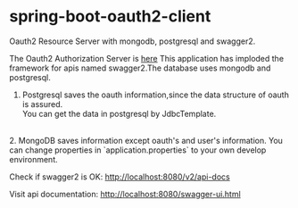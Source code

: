 # spring-boot-oauth2-client

Oauth2 Resource Server with mongodb, postgresql and swagger2.

The Oauth2 Authorization Server is [here](https://github.com/jeesun/spring-boot-oauth2-server)
This application has imploded the framework for apis named swagger2.The database uses mongodb and postgresql.
<br />
1. Postgresql saves the oauth information,since the data structure of oauth is assured.
<br />You can get the data in postgresql by JdbcTemplate.
<br />
2. MongoDB saves information except oauth's and user's information.
You can change properties in `application.properties` to your own develop environment.

Check if swagger2 is OK:
[http://localhost:8080/v2/api-docs](http://localhost:8080/v2/api-docs)

Visit api documentation:
[http://localhost:8080/swagger-ui.html](http://localhost:8080/swagger-ui.html)